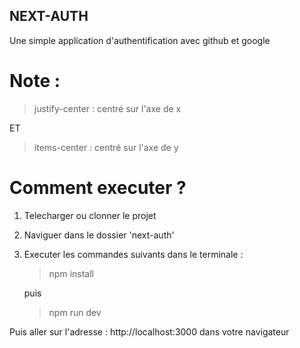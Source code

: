 ## NEXT-AUTH

Une simple application d'authentification avec github et google

# Note :

> justify-center : centré sur l'axe de x

ET

> items-center : centré sur l'axe de y

# Comment executer ?

1. Telecharger ou clonner le projet
2. Naviguer dans le dossier 'next-auth'
3. Executer les commandes suivants dans le terminale :

   > npm install

   puis

   > npm run dev

Puis aller sur l'adresse : http://localhost:3000 dans votre navigateur
